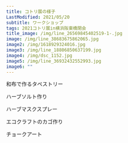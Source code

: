 ```yaml
---
title: コトリ展の様子
LastModified: 2021/05/20
subtitle: ワークショップ
tags: 2021コトリ展in横浜阪東橋閉会
title_image: /img/line_26569845402519-1-.jpg
image: /img/line_38683675862065.jpg
image2: /img/1618929324016.jpg
image3: /img/line_18806850637199.jpg
image4: /img/dsc_1152.jpg
image5: /img/line_36932432552993.jpg
image6: ""
---
```

和布で作るタペストリー

ハーブソルト作り

ハーブマスクスプレー

エコクラフトのカゴ作り

チョークアート